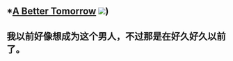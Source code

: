 *[A Better Tomorrow](qing-chun-ff1a-dian-5f71-3e-ma-ge.md)
![](https://raw.githubusercontent.com/D0ggy/MarkDownPhoto/master/A%20Better%20Tomorrow/a%20better%20tomorrow.jpg))
---
我以前好像想成为这个男人，不过那是在好久好久以前了。
---

